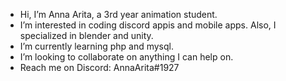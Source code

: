 - Hi, I’m Anna Arita, a 3rd year animation student.
- I’m interested in coding discord appis and mobile apps. Also, I specialized in blender and unity.
- I’m currently learning php and mysql.
- I’m looking to collaborate on anything I can help on.
- Reach me on Discord: AnnaArita#1927

<!---
annaarita/annaarita is a ✨ special ✨ repository because its `README.md` (this file) appears on your GitHub profile.
You can click the Preview link to take a look at your changes.
--->
